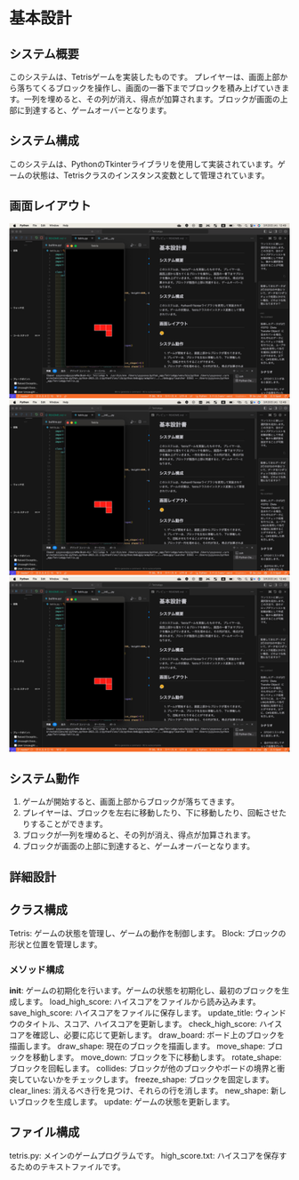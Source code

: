 # 基本設計

## システム概要  

このシステムは、Tetrisゲームを実装したものです。  プレイヤーは、画面上部から落ちてくるブロックを操作し、画面の一番下までブロックを積み上げていきます。一列を埋めると、その列が消え、得点が加算されます。ブロックが画面の上部に到達すると、ゲームオーバーとなります。

## システム構成

このシステムは、PythonのTkinterライブラリを使用して実装されています。ゲームの状態は、Tetrisクラスのインスタンス変数として管理されています。

## 画面レイアウト

![Aries](images/TetrisAppScreen.png)
![Aries](images/TetrisAppScreen.png)
![Aries](images/TetrisAppScreen.png)

## システム動作

1. ゲームが開始すると、画面上部からブロックが落ちてきます。
1. プレイヤーは、ブロックを左右に移動したり、下に移動したり、回転させたりすることができます。
1. ブロックが一列を埋めると、その列が消え、得点が加算されます。
1. ブロックが画面の上部に到達すると、ゲームオーバーとなります。  

## 詳細設計

## クラス構成

Tetris: ゲームの状態を管理し、ゲームの動作を制御します。
Block: ブロックの形状と位置を管理します。

### メソッド構成

__init__: ゲームの初期化を行います。ゲームの状態を初期化し、最初のブロックを生成します。
load_high_score: ハイスコアをファイルから読み込みます。
save_high_score: ハイスコアをファイルに保存します。
update_title: ウィンドウのタイトル、スコア、ハイスコアを更新します。
check_high_score: ハイスコアを確認し、必要に応じて更新します。
draw_board: ボード上のブロックを描画します。
draw_shape: 現在のブロックを描画します。
move_shape: ブロックを移動します。
move_down: ブロックを下に移動します。
rotate_shape: ブロックを回転します。
collides: ブロックが他のブロックやボードの境界と衝突していないかをチェックします。
freeze_shape: ブロックを固定します。
clear_lines: 消えるべき行を見つけ、それらの行を消します。
new_shape: 新しいブロックを生成します。
update: ゲームの状態を更新します。

## ファイル構成

tetris.py: メインのゲームプログラムです。
high_score.txt: ハイスコアを保存するためのテキストファイルです。
